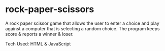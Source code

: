 # rock-paper-scissors

A rock paper scissor game that allows the user to enter a choice and play against a computer that is selecting a random choice.
The program keeps score & reports a winner & loser.

Tech Used: HTML & JavaScript